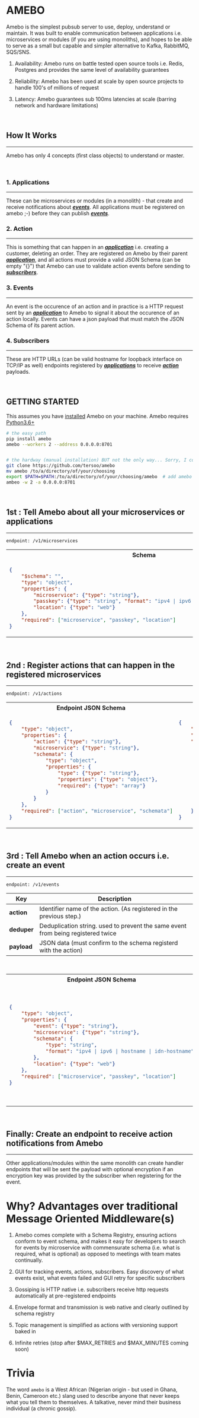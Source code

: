 # AMEBO

Amebo is the simplest pubsub server to use, deploy, understand or maintain. It was
built to enable communication between applications i.e. microservices or
modules (if you are using monoliths), and hopes to be able to serve as a small
but capable and simpler alternative to Kafka, RabbitMQ, SQS/SNS.

1. Availability: Amebo runs on battle tested open source tools i.e. Redis, Postgres and provides the same level of availability guarantees

1. Reliability: Amebo has been used at scale by open source projects to handle 100's of millions of request

1. Latency: Amebo guarantees sub 100ms latencies at scale (barring network and hardware limitations)


&nbsp;

## How It Works
---
Amebo has only 4 concepts (first class objects) to understand or master.

&nbsp;

### 1. Applications
---
These can be microservices or modules (in a monolith) - that create and receive notifications about [_**events**_](#2-events). All applications must be registered on
    amebo ;-) before they can publish [_**events**_](#3-events).


### 2. Action
---
This is something that can happen in an [_**application**_](#1-applications) i.e. creating a customer, deleting an order. They are registered
    on Amebo by their parent [_**application**_](#1-applications), and all actions must provide a valid JSON Schema (can be empty "{}") that Amebo
    can use to validate action events before sending to [_**subscribers**_](#4-subscribers).


### 3. Events
---
An event is the occurence of an action and in practice is a HTTP request sent by an [_**application**_](#1-applications) to Amebo to signal it about the occurence of an action locally. Events can have a json payload that must match the JSON Schema of its parent action.

### 4. Subscribers
---
These are HTTP URLs (can be valid hostname for loopback interface on TCP/IP as well) endpoints registered by [_**applications**_](#1-applications) to
    receive [_**action**_](#3-actions) payloads.

&nbsp;


## GETTING STARTED
This assumes you have [installed](https://github.com/tersoo/amebo) Amebo on your machine. Amebo requires [Python3.6+](https://www.python.org/downloads)
```sh
# the easy path
pip install amebo
amebo --workers 2 --address 0.0.0.0:8701


# the hardway (manual installation) BUT not the only way... Sorry, I couldn't resist the pun ;-)
git clone https://github.com/tersoo/amebo
mv amebo /to/a/directory/of/your/choosing
export $PATH=$PATH:/to/a/directory/of/your/choosing/amebo  # add amebo location to your path
ambeo -w 2 -a 0.0.0.0:8701
```

&nbsp;

## 1st : Tell Amebo about all your microservices or applications
---

`endpoint: /v1/microservices`

<table>
<tr>
<th>Schema</th>
<th>Example Payload<th>
</tr>
<tr>
<td>

```json
{
    "$schema": "",
    "type": "object",
    "properties": {
        "microservice": {"type": "string"},
        "passkey": {"type": "string", "format": "ipv4 | ipv6 | hostname | idn-hostname"},
        "location": {"type": "web"}
    },
    "required": ["microservice", "passkey", "location"]
}
```

</td>
<td>

```json
{
    "microservice": "customers",
    "passkey": "some-super-duper-secret-of-the-module-or-microservice",
    "location": "http://0.0.0.0:3300"
}
```

</td>
</tr>
</table>


&nbsp;

## 2nd : Register actions that can happen in the registered microservices
---

`endpoint: /v1/actions`

<table>
<tr>
<th>Endpoint JSON Schema</th>
<th>Example Payload<th>
</tr>
<tr>
<td>

```json
{
    "type": "object",
    "properties": {
        "action": {"type": "string"},
        "microservice": {"type": "string"},
        "schemata": {
            "type": "object",
            "properties": {
                "type": {"type": "string"},
                "properties": {"type": "object"},
                "required": {"type": "array"}
            }
        }
    },
    "required": ["action", "microservice", "schemata"]
}
```

</td>
<td>

```json
{
    "action": "customers.v1.created",
    "microservice": "customers",
    "schemata": {
        "$id": "https://your-domain/customers/customer-created-schema-example.json",
        "$schema": "https://json-schema.org/draft/2020-12/schema",
        "type": "object",
        "properties": {
            "customer_id": {"type": "number"},
            "first_name": {"type": "string"},
            "last_name": {"type": "string"},
            "email": {"type": "string", "format": "email"}
        },
        "required": ["customer_id", "email"]
    }
}
```

</td>
</tr>
</table>

&nbsp;

## 3rd : Tell Amebo when an action occurs i.e. create an event
---

`endpoint: /v1/events`

| Key | Description |
|---|---|
| **action** | Identifier name of the action. (As registered in the previous step.) |
| **deduper** | Deduplication string. used to prevent the same event from being registered twice |
| **payload** | JSON data (must confirm to the schema registerd with the action) |

&nbsp;

<table>
<tr>
<th>Endpoint JSON Schema</th>
<th>Example Payload<th>
</tr>
<tr>
<td>

```json
{
    "type": "object",
    "properties": {
        "event": {"type": "string"},
        "microservice": {"type": "string"},
        "schemata": {
            "type": "string",
            "format": "ipv4 | ipv6 | hostname | idn-hostname"
        },
        "location": {"type": "web"}
    },
    "required": ["microservice", "passkey", "location"]
}
```

</td>
<td>

```json
{
    "event": "customers.v1.created",
    "microservice": "customers",
    "schema": {
        "$id": "https://your-domain/customers/customer-created-schema-example.json",
        "$schema": "https://json-schema.org/draft/2020-12/schema",
        "type": "object",
        "properties": {
            "event": {"type": "string"},
            "microservice": {"type": "string"},
            "schemata": {"type": "string", "format": "ipv4 | ipv6 | hostname | idn-hostname"},
            "location": {"type": "web"}
        },
        "required": ["microservice", "passkey", "location"]
    },
    "location": "http://0.0.0.0:3300"
}
```

</td>
</tr>
</table>

&nbsp;

## Finally: Create an endpoint to receive action notifications from Amebo
---
Other applications/modules within the same monolith can create handler endpoints that will be sent the payload with optional
encryption if an encryption key was provided by the subscriber when registering for the event.

# Why? Advantages over traditional Message Oriented Middleware(s)

1. Amebo comes complete with a Schema Registry, ensuring actions conform to event schema, and makes it easy for developers to search for events by
    microservice with commensurate schema (i.e. what is required, what is optional) as opposed to meetings with team mates continually.

1. GUI for tracking events, actions, subscribers. Easy discovery of what events exist, what events failed and GUI retry for specific subscribers

1. Gossiping is HTTP native i.e. subscribers receive http requests automatically at pre-registered endpoints

1. Envelope format and transmission is web native and clearly outlined by schema registry

1. Topic management is simplified as actions with versioning support baked in

1. Infinite retries (stop after $MAX_RETRIES and $MAX_MINUTES coming soon)


# Trivia

The word `amebo` is a West African (Nigerian origin - but used in Ghana, Benin, Cameroon etc.) slang used to describe anyone that never keeps what you tell them to themselves. A talkative, never mind their business individual (a chronic gossip).
